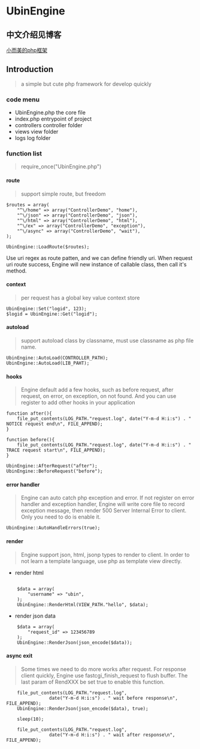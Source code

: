 # UbinEngine

## 中文介绍见博客
[小而美的php框架](http://ubinliu.com/article/27)

## Introduction
> a simple but cute php framework for develop quickly

### code menu

* UbinEngine.php the core file
* index.php entrypoint of project
* controllers controller folder
* views view folder
* logs log folder

### function list
> require_once("UbinEngine.php")

#### route
> support simple route, but freedom

``` code
$routes = array(
	"^\/home" => array("ControllerDemo", "home"),
	"^\/json" => array("ControllerDemo", "json"),
	"^\/html" => array("ControllerDemo", "html"),
	"^\/ex" => array("ControllerDemo", "exception"),
	"^\/async" => array("ControllerDemo", "wait"),
);

UbinEngine::LoadRoute($routes);
```
Use uri regex as route patten, and we can define friendly uri. When request uri route success, Engine will new instance of callable class, then call it's method.

#### context
> per request has a global key value context store

```
UbinEngine::Set("logid", 123);
$logid = UbinEngine::Get("logid");
```

#### autoload
> support autoload class by classname, must use classname as php file name.

```
UbinEngine::AutoLoad(CONTROLLER_PATH);
UbinEngine::AutoLoad(LIB_PAHT);

```

#### hooks
> Engine default add a few hooks, such as  before request, after request, on error, on exception, on not found. And you can use register to add other hooks in your application

```
function after(){
	file_put_contents(LOG_PATH."request.log", date("Y-m-d H:i:s") . " NOTICE request end\n", FILE_APPEND);
}

function before(){
	file_put_contents(LOG_PATH."request.log", date("Y-m-d H:i:s") . " TRACE request start\n", FILE_APPEND);
}

UbinEngine::AfterRequest("after");
UbinEngine::BeforeRequest("before");

```

#### error handler
>  Engine can auto catch php exception and error. If not register on error handler and exception handler, Engine will write core file to record exception message, then render 500 Server Internal Error to client. Only you need to do is enable it.

```
UbinEngine::AutoHandleErrors(true);
```

#### render
> Engine support json, html, jsonp types to render to client. In order to not learn a template language, use php as template view directly.

* render html

```

    $data = array(
		"username" => "ubin",
	);
	UbinEngine::RenderHtml(VIEW_PATH."hello", $data);

```

* render json data

```
    $data = array(
		"request_id" => 123456789
	);
	UbinEngine::RenderJson(json_encode($data));
```

#### async exit

> Some times we need to do more works after request. For response client quickly, Engine use fastcgi_finish_request to flush buffer. The last param of RendXXX be set true to enable this function.

```
    file_put_contents(LOG_PATH."request.log",
				date("Y-m-d H:i:s") . " wait before response\n", FILE_APPEND);
	UbinEngine::RenderJson(json_encode($data), true);

	sleep(10);

	file_put_contents(LOG_PATH."request.log",
				date("Y-m-d H:i:s") . " wait after response\n", FILE_APPEND);
```
